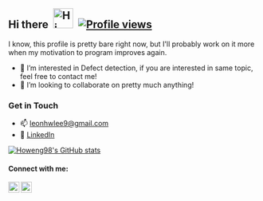 ## Hi there&nbsp;&nbsp;[<img src="https://user-images.githubusercontent.com/1303154/88677602-1635ba80-d120-11ea-84d8-d263ba5fc3c0.gif" width="40px" alt="Hi there">](#)&nbsp;&nbsp;[![Profile views](https://komarev.com/ghpvc/?username=thealiendrew&color=brightgreen)](#)

I know, this profile is pretty bare right now, but I'll probably work on it more when my motivation to program improves again.

- 🔭 I’m interested in Defect detection, if you are interested in same topic, feel free to contact me!
- 👯 I’m looking to collaborate on pretty much anything!

### Get in Touch 
  - 📫 [leonhwlee9@gmail.com](leonhwlee9@gmail.com)
  - :house_with_garden: [LinkedIn](https://www.linkedin.com/in/ho-weng-lee-807749201/)


[![Howeng98's GitHub stats](https://github-readme-stats.vercel.app/api?username=howeng98&custom_title=howeng98%27s%20GitHub%20Stats&show_icons=true&theme=vue-dark)](#) 

<!-- [![Top Langs](https://github-readme-stats.vercel.app/api/top-langs/?username=howeng98&exclude_repo=minecraft-classic&langs_count=10&layout=compact&theme=buefy)](#) -->


#### Connect with me:

[<img align="left" alt="codeSTACKr | Facebook" width="22px" src="https://cdn.jsdelivr.net/npm/simple-icons@v3/icons/facebook.svg" />](https://www.facebook.com/profile.php?id=100004849715620)
[<img align="left" alt="codeSTACKr | LinkedIn" width="22px" src="https://cdn.jsdelivr.net/npm/simple-icons@v3/icons/linkedin.svg" />](https://www.linkedin.com/in/ho-weng-lee-807749201/)

